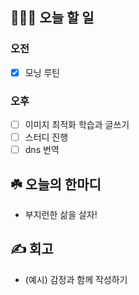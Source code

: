 ## 👩🏻‍💻 오늘 할 일

### 오전

- [x] 모닝 루틴

### 오후

- [ ] 이미지 최적화 학습과 글쓰기
- [ ] 스터디 진행
- [ ] dns 번역

## ☘️ 오늘의 한마디
- 부지런한 삶을 살자!

## ✍️ 회고
- (예시) 감정과 함께 작성하기